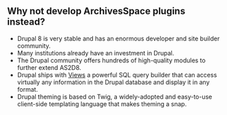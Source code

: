 ## Why not develop ArchivesSpace plugins instead?
- Drupal 8 is very stable and has an enormous developer and site builder community.
- Many institutions already have an investment in Drupal. 
- The Drupal community offers hundreds of high-quality modules to further extend AS2D8. 
- Drupal ships with [Views](https://www.drupal.org/docs/8/core/modules/views) a powerful SQL query builder that can access virtually any information in the Drupal database and display it in any format.
- Drupal theming is based on Twig, a widely-adopted and easy-to-use client-side templating language that makes theming a snap.